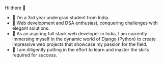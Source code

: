 Hi there 👋

<!--
**SUYASHHAGARWAL/SUYASHHAGARWAL** is a ✨ _special_ ✨ repository because its `README.md` (this file) appears on your GitHub profile.

Here are some ideas to get you started:

- 🔭 I’m currently working on ...
- 🌱 I’m currently learning ...
- 👯 I’m looking to collaborate on ...
- 🤔 I’m looking for help with ...
- 💬 Ask me about ...
- 📫 How to reach me: ...
- 😄 Pronouns: ...
- ⚡ Fun fact: ...
-->
- 🔭 I’m a 3rd year undergrad student from India.
- 🌱 Web development and DSA enthusiast, conquering challenges with elegant solutions.
- 🌱 As an aspiring full stack web developer in India, I am currently immersing myself in the dynamic world of Django (Python) to create impressive web projects that showcase my passion for the field.
- 👯 I am diligently putting in the effort to learn and master the skills required for success.
